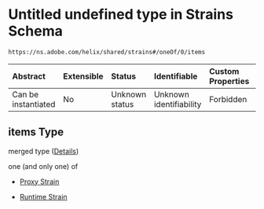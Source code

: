 # Untitled undefined type in Strains Schema

```txt
https://ns.adobe.com/helix/shared/strains#/oneOf/0/items
```



| Abstract            | Extensible | Status         | Identifiable            | Custom Properties | Additional Properties | Access Restrictions | Defined In                                                         |
| :------------------ | :--------- | :------------- | :---------------------- | :---------------- | :-------------------- | :------------------ | :----------------------------------------------------------------- |
| Can be instantiated | No         | Unknown status | Unknown identifiability | Forbidden         | Allowed               | none                | [strains.schema.json*](strains.schema.json "open original schema") |

## items Type

merged type ([Details](strains-definitions-anystrain.md))

one (and only one) of

*   [Proxy Strain](strains-definitions-anystrain-oneof-proxy-strain.md "check type definition")

*   [Runtime Strain](strains-definitions-anystrain-oneof-runtime-strain.md "check type definition")
